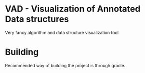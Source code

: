 # VAD - Visualization of Annotated Data structures
Very fancy algorithm and data structure visualization tool

# Building
Recommended way of building the project is through gradle.
